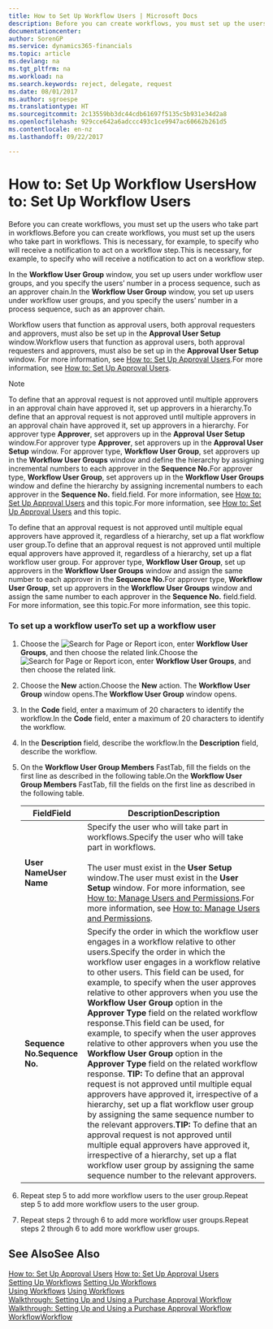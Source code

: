 ```yaml
---
title: How to Set Up Workflow Users | Microsoft Docs
description: Before you can create workflows, you must set up the users who take part in workflows. This is necessary, for example, to specify who will receive a notification to act on a workflow step.
documentationcenter: 
author: SorenGP
ms.service: dynamics365-financials
ms.topic: article
ms.devlang: na
ms.tgt_pltfrm: na
ms.workload: na
ms.search.keywords: reject, delegate, request
ms.date: 08/01/2017
ms.author: sgroespe
ms.translationtype: HT
ms.sourcegitcommit: 2c13559bb3dc44cdb61697f5135c5b931e34d2a8
ms.openlocfilehash: 929cce642a6adccc493c1ce9947ac60662b261d5
ms.contentlocale: en-nz
ms.lasthandoff: 09/22/2017

---
```

# <a name="how-to-set-up-workflow-users"></a><span data-ttu-id="57eab-104">How to: Set Up Workflow Users</span><span class="sxs-lookup"><span data-stu-id="57eab-104">How to: Set Up Workflow Users</span></span>
<span data-ttu-id="57eab-105">Before you can create workflows, you must set up the users who take part in workflows.</span><span class="sxs-lookup"><span data-stu-id="57eab-105">Before you can create workflows, you must set up the users who take part in workflows.</span></span> <span data-ttu-id="57eab-106">This is necessary, for example, to specify who will receive a notification to act on a workflow step.</span><span class="sxs-lookup"><span data-stu-id="57eab-106">This is necessary, for example, to specify who will receive a notification to act on a workflow step.</span></span>  

<span data-ttu-id="57eab-107">In the **Workflow User Group** window, you set up users under workflow user groups, and you specify the users’ number in a process sequence, such as an approver chain.</span><span class="sxs-lookup"><span data-stu-id="57eab-107">In the **Workflow User Group** window, you set up users under workflow user groups, and you specify the users’ number in a process sequence, such as an approver chain.</span></span>  

<span data-ttu-id="57eab-108">Workflow users that function as approval users, both approval requesters and approvers, must also be set up in the **Approval User Setup** window.</span><span class="sxs-lookup"><span data-stu-id="57eab-108">Workflow users that function as approval users, both approval requesters and approvers, must also be set up in the **Approval User Setup** window.</span></span> <span data-ttu-id="57eab-109">For more information, see [How to: Set Up Approval Users](across-how-to-set-up-approval-users.md).</span><span class="sxs-lookup"><span data-stu-id="57eab-109">For more information, see [How to: Set Up Approval Users](across-how-to-set-up-approval-users.md).</span></span>  

> [!NOTE]  
>  <span data-ttu-id="57eab-110">To define that an approval request is not approved until multiple approvers in an approval chain have approved it, set up approvers in a hierarchy.</span><span class="sxs-lookup"><span data-stu-id="57eab-110">To define that an approval request is not approved until multiple approvers in an approval chain have approved it, set up approvers in a hierarchy.</span></span> <span data-ttu-id="57eab-111">For approver type **Approver**, set approvers up in the **Approval User Setup** window.</span><span class="sxs-lookup"><span data-stu-id="57eab-111">For approver type **Approver**, set approvers up in the **Approval User Setup** window.</span></span> <span data-ttu-id="57eab-112">For approver type, **Workflow User Group**, set approvers up in the **Workflow User Groups** window and define the hierarchy by assigning incremental numbers to each approver in the **Sequence No.**</span><span class="sxs-lookup"><span data-stu-id="57eab-112">For approver type, **Workflow User Group**, set approvers up in the **Workflow User Groups** window and define the hierarchy by assigning incremental numbers to each approver in the **Sequence No.**</span></span> <span data-ttu-id="57eab-113">field.</span><span class="sxs-lookup"><span data-stu-id="57eab-113">field.</span></span> <span data-ttu-id="57eab-114">For more information, see [How to: Set Up Approval Users](across-how-to-set-up-approval-users.md) and this topic.</span><span class="sxs-lookup"><span data-stu-id="57eab-114">For more information, see [How to: Set Up Approval Users](across-how-to-set-up-approval-users.md) and this topic.</span></span>  
>   
>  <span data-ttu-id="57eab-115">To define that an approval request is not approved until multiple equal approvers have approved it, regardless of a hierarchy, set up a flat workflow user group.</span><span class="sxs-lookup"><span data-stu-id="57eab-115">To define that an approval request is not approved until multiple equal approvers have approved it, regardless of a hierarchy, set up a flat workflow user group.</span></span> <span data-ttu-id="57eab-116">For approver type, **Workflow User Group**, set up approvers in the **Workflow User Groups** window and assign the same number to each approver in the **Sequence No.**</span><span class="sxs-lookup"><span data-stu-id="57eab-116">For approver type, **Workflow User Group**, set up approvers in the **Workflow User Groups** window and assign the same number to each approver in the **Sequence No.**</span></span> <span data-ttu-id="57eab-117">field.</span><span class="sxs-lookup"><span data-stu-id="57eab-117">field.</span></span> <span data-ttu-id="57eab-118">For more information, see this topic.</span><span class="sxs-lookup"><span data-stu-id="57eab-118">For more information, see this topic.</span></span>  

### <a name="to-set-up-a-workflow-user"></a><span data-ttu-id="57eab-119">To set up a workflow user</span><span class="sxs-lookup"><span data-stu-id="57eab-119">To set up a workflow user</span></span>  

1. <span data-ttu-id="57eab-120">Choose the ![Search for Page or Report](media/ui-search/search_small.png "Search for Page or Report icon") icon, enter **Workflow User Groups**, and then choose the related link.</span><span class="sxs-lookup"><span data-stu-id="57eab-120">Choose the ![Search for Page or Report](media/ui-search/search_small.png "Search for Page or Report icon") icon, enter **Workflow User Groups**, and then choose the related link.</span></span>  
2. <span data-ttu-id="57eab-121">Choose the **New** action.</span><span class="sxs-lookup"><span data-stu-id="57eab-121">Choose the **New** action.</span></span> <span data-ttu-id="57eab-122">The **Workflow User Group** window opens.</span><span class="sxs-lookup"><span data-stu-id="57eab-122">The **Workflow User Group** window opens.</span></span>  
3. <span data-ttu-id="57eab-123">In the **Code** field, enter a maximum of 20 characters to identify the workflow.</span><span class="sxs-lookup"><span data-stu-id="57eab-123">In the **Code** field, enter a maximum of 20 characters to identify the workflow.</span></span>  
4. <span data-ttu-id="57eab-124">In the **Description** field, describe the workflow.</span><span class="sxs-lookup"><span data-stu-id="57eab-124">In the **Description** field, describe the workflow.</span></span>  
5. <span data-ttu-id="57eab-125">On the **Workflow User Group Members** FastTab, fill the fields on the first line as described in the following table.</span><span class="sxs-lookup"><span data-stu-id="57eab-125">On the **Workflow User Group Members** FastTab, fill the fields on the first line as described in the following table.</span></span>  

    |<span data-ttu-id="57eab-126">Field</span><span class="sxs-lookup"><span data-stu-id="57eab-126">Field</span></span>|<span data-ttu-id="57eab-127">Description</span><span class="sxs-lookup"><span data-stu-id="57eab-127">Description</span></span>|  
    |---------------------------------|---------------------------------------|  
    |<span data-ttu-id="57eab-128">**User Name**</span><span class="sxs-lookup"><span data-stu-id="57eab-128">**User Name**</span></span>|<span data-ttu-id="57eab-129">Specify the user who will take part in workflows.</span><span class="sxs-lookup"><span data-stu-id="57eab-129">Specify the user who will take part in workflows.</span></span><br /><br /> <span data-ttu-id="57eab-130">The user must exist in the **User Setup** window.</span><span class="sxs-lookup"><span data-stu-id="57eab-130">The user must exist in the **User Setup** window.</span></span> <span data-ttu-id="57eab-131">For more information, see [How to: Manage Users and Permissions](ui-how-users-permissions.md).</span><span class="sxs-lookup"><span data-stu-id="57eab-131">For more information, see [How to: Manage Users and Permissions](ui-how-users-permissions.md).</span></span>|  
    |<span data-ttu-id="57eab-132">**Sequence No.**</span><span class="sxs-lookup"><span data-stu-id="57eab-132">**Sequence No.**</span></span>|<span data-ttu-id="57eab-133">Specify the order in which the workflow user engages in a workflow relative to other users.</span><span class="sxs-lookup"><span data-stu-id="57eab-133">Specify the order in which the workflow user engages in a workflow relative to other users.</span></span> <span data-ttu-id="57eab-134">This field can be used, for example, to specify when the user approves relative to other approvers when you use the **Workflow User Group** option in the **Approver Type** field on the related workflow response.</span><span class="sxs-lookup"><span data-stu-id="57eab-134">This field can be used, for example, to specify when the user approves relative to other approvers when you use the **Workflow User Group** option in the **Approver Type** field on the related workflow response.</span></span> <span data-ttu-id="57eab-135">**TIP:**  To define that an approval request is not approved until multiple equal approvers have approved it, irrespective of a hierarchy, set up a flat workflow user group by assigning the same sequence number to the relevant approvers.</span><span class="sxs-lookup"><span data-stu-id="57eab-135">**TIP:**  To define that an approval request is not approved until multiple equal approvers have approved it, irrespective of a hierarchy, set up a flat workflow user group by assigning the same sequence number to the relevant approvers.</span></span>|  
6. <span data-ttu-id="57eab-136">Repeat step 5 to add more workflow users to the user group.</span><span class="sxs-lookup"><span data-stu-id="57eab-136">Repeat step 5 to add more workflow users to the user group.</span></span>  
7. <span data-ttu-id="57eab-137">Repeat steps 2 through 6 to add more workflow user groups.</span><span class="sxs-lookup"><span data-stu-id="57eab-137">Repeat steps 2 through 6 to add more workflow user groups.</span></span>  

## <a name="see-also"></a><span data-ttu-id="57eab-138">See Also</span><span class="sxs-lookup"><span data-stu-id="57eab-138">See Also</span></span>  
<span data-ttu-id="57eab-139">[How to: Set Up Approval Users](across-how-to-set-up-approval-users.md) </span><span class="sxs-lookup"><span data-stu-id="57eab-139">[How to: Set Up Approval Users](across-how-to-set-up-approval-users.md) </span></span>  
<span data-ttu-id="57eab-140">[Setting Up Workflows](across-set-up-workflows.md) </span><span class="sxs-lookup"><span data-stu-id="57eab-140">[Setting Up Workflows](across-set-up-workflows.md) </span></span>  
<span data-ttu-id="57eab-141">[Using Workflows](across-use-workflows.md) </span><span class="sxs-lookup"><span data-stu-id="57eab-141">[Using Workflows](across-use-workflows.md) </span></span>  
<span data-ttu-id="57eab-142">[Walkthrough: Setting Up and Using a Purchase Approval Workflow](walkthrough-setting-up-and-using-a-purchase-approval-workflow.md) </span><span class="sxs-lookup"><span data-stu-id="57eab-142">[Walkthrough: Setting Up and Using a Purchase Approval Workflow](walkthrough-setting-up-and-using-a-purchase-approval-workflow.md) </span></span>  
[<span data-ttu-id="57eab-143">Workflow</span><span class="sxs-lookup"><span data-stu-id="57eab-143">Workflow</span></span>](across-workflow.md)   

